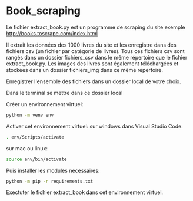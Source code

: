 # Book_scraping
Le fichier extract_book.py est un programme de scraping du site exemple http://books.toscrape.com/index.html

Il extrait les données des 1000 livres du site et les enregistre dans des fichiers csv (un fichier par catégorie de livres).
Tous ces fichiers csv sont rangés dans un dossier fichiers_csv dans le même répertoire que le fichier extract_book.py.
Les images des livres sont également téléchargées et stockées dans un dossier fichiers_img dans ce même répertoire.

Enregistrer l'ensemble des fichiers dans un dossier local de votre choix.

Dans le terminal se mettre dans ce dossier local

Créer un environnement virtuel:

```bash
python -m venv env
```

Activer cet environnement virtuel:
sur windows dans Visual Studio Code: 
```bash 
. env/Scripts/activate 
```
sur mac ou linux: 
```bash 
source env/bin/activate 
```

Puis installer les modules necessaires:
```bash 
python -m pip -r requirements.txt
```

Exectuter le fichier extract_book dans cet environnement virtuel.
